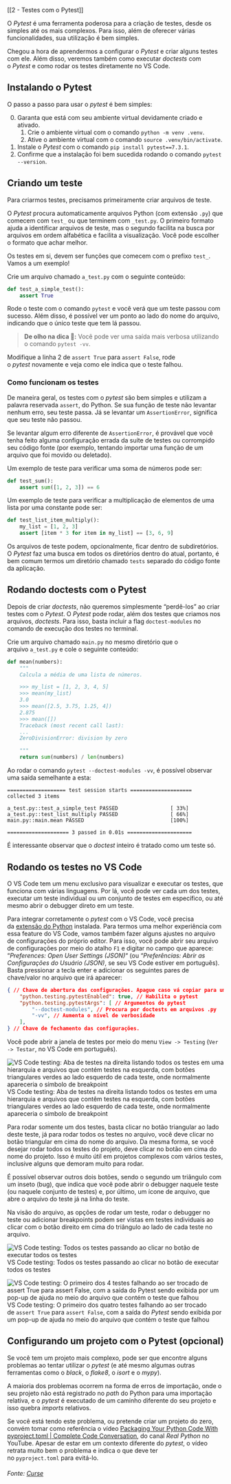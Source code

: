 [[2 - Testes com o Pytest]]

O _Pytest_ é uma ferramenta poderosa para a criação de testes, desde os simples até os mais complexos. Para isso, além de oferecer várias funcionalidades, sua utilização é bem simples.

Chegou a hora de aprendermos a configurar o _Pytest_ e criar alguns testes com ele. Além disso, veremos também como executar _doctests_ com o _Pytest_ e como rodar os testes diretamente no VS Code.

## Instalando o Pytest

O passo a passo para usar o _pytest_ é bem simples:

0. Garanta que está com seu ambiente virtual devidamente criado e ativado.
    1. Crie o ambiente virtual com o comando `python -m venv .venv`.
    2. Ative o ambiente virtual com o comando `source .venv/bin/activate`.
1. Instale o _Pytest_ com o comando `pip install pytest==7.3.1`.
2. Confirme que a instalação foi bem sucedida rodando o comando `pytest --version`.

## Criando um teste

Para criarmos testes, precisamos primeiramente criar arquivos de teste.

O _Pytest_ procura automaticamente arquivos Python (com extensão `.py`) que comecem com `test_` ou que terminem com `_test.py`. O primeiro formato ajuda a identificar arquivos de teste, mas o segundo facilita na busca por arquivos em ordem alfabética e facilita a visualização. Você pode escolher o formato que achar melhor.

Os testes em si, devem ser funções que comecem com o prefixo `test_`. Vamos a um exemplo!

Crie um arquivo chamado `a_test.py` com o seguinte conteúdo:

```python
def test_a_simple_test():
    assert True

```

Rode o teste com o comando `pytest` e você verá que um teste passou com sucesso. Além disso, é possível ver um ponto ao lado do nome do arquivo, indicando que o único teste que tem lá passou.

> **De olho na dica 👀:** Você pode ver uma saída mais verbosa utilizando o comando `pytest -vv`.

Modifique a linha 2 de `assert True` para `assert False`, rode o _pytest_ novamente e veja como ele indica que o teste falhou.

### Como funcionam os testes

De maneira geral, os testes com o _pytest_ são bem simples e utilizam a palavra reservada `assert`, do Python. Se sua função de teste não levantar nenhum erro, seu teste passa. Já se levantar um `AssertionError`, significa que seu teste não passou.

Se levantar algum erro diferente de `AssertionError`, é provável que você tenha feito alguma configuração errada da suíte de testes ou corrompido seu código fonte (por exemplo, tentando importar uma função de um arquivo que foi movido ou deletado).

Um exemplo de teste para verificar uma soma de números pode ser:

```python
def test_sum():
    assert sum([1, 2, 3]) == 6

```

Um exemplo de teste para verificar a multiplicação de elementos de uma lista por uma constante pode ser:

```python
def test_list_item_multiply():
    my_list = [1, 2, 3]
    assert [item * 3 for item in my_list] == [3, 6, 9]

```

Os arquivos de teste podem, opcionalmente, ficar dentro de subdiretórios. O _Pytest_ faz uma busca em todos os diretórios dentro do atual, portanto, é bem comum termos um diretório chamado `tests` separado do código fonte da aplicação.

## Rodando doctests com o Pytest

Depois de criar _doctests_, não queremos simplesmente “perdê-los” ao criar testes com o _Pytest_. O _Pytest_ pode rodar, além dos testes que criamos nos arquivos, _doctests_. Para isso, basta incluir a flag `doctest-modules` no comando de execução dos testes no terminal.

Crie um arquivo chamado `main.py` no mesmo diretório que o arquivo `a_test.py` e cole o seguinte conteúdo:

```python
def mean(numbers):
    """
    Calcula a média de uma lista de números.

    >>> my_list = [1, 2, 3, 4, 5]
    >>> mean(my_list)
    3.0
    >>> mean([2.5, 3.75, 1.25, 4])
    2.875
    >>> mean([])
    Traceback (most recent call last):
    ...
    ZeroDivisionError: division by zero

    """
    return sum(numbers) / len(numbers)

```

Ao rodar o comando `pytest --doctest-modules -vv`, é possível observar uma saída semelhante a esta:

```text
=================== test session starts ====================
collected 3 items                                          

a_test.py::test_a_simple_test PASSED                 [ 33%]
a_test.py::test_list_multiply PASSED                 [ 66%]
main.py::main.mean PASSED                            [100%]

==================== 3 passed in 0.01s =====================
```

É interessante observar que o _doctest_ inteiro é tratado como um teste só.

## Rodando os testes no VS Code

O VS Code tem um menu exclusivo para visualizar e executar os testes, que funciona com várias linguagens. Por lá, você pode ver cada um dos testes, executar um teste individual ou um conjunto de testes em específico, ou até mesmo abrir o debugger direto em um teste.

Para integrar corretamente o _pytest_ com o VS Code, você precisa da [extensão do Python](https://marketplace.visualstudio.com/items?itemName=ms-python.python) instalada. Para termos uma melhor experiência com essa feature do VS Code, vamos também fazer alguns ajustes no arquivo de configurações do próprio editor. Para isso, você pode abrir seu arquivo de configurações por meio do atalho `F1` e digitar no campo que aparece: “_Preferences: Open User Settings (JSON)_“ (ou “_Preferências: Abrir as Configurações do Usuário (JSON)_, se seu VS Code estiver em português). Basta pressionar a tecla enter e adicionar os seguintes pares de chave/valor no arquivo que irá aparecer:

```json
{ // Chave de abertura das configurações. Apague caso vá copiar para um arquivo existente
    "python.testing.pytestEnabled": true, // Habilita o pytest
    "python.testing.pytestArgs": [ // Argumentos do pytest
        "--doctest-modules", // Procura por doctests em arquivos .py
        "-vv", // Aumenta o nível de verbosidade
    ],
} // Chave de fechamento das configurações.
```

Você pode abrir a janela de testes por meio do menu `View -> Testing` (`Ver -> Testar`, no VS Code em português).

![VS Code testing: Aba de testes na direita listando todos os testes em uma hierarquia e arquivos que contém testes na esquerda, com botões triangulares verdes ao lado esquerdo de cada teste, onde normalmente apareceria o símbolo de breakpoint](https://content-assets.betrybe.com/prod/b0e3f517-9a3d-4d8b-b7ba-953296bec8eb-VS%20Code%20testing:%20Aba%20de%20testes%20na%20direita%20listando%20todos%20os%20testes%20em%20uma%20hierarquia%20e%20arquivos%20que%20cont%C3%A9m%20testes%20na%20esquerda,%20com%20bot%C3%B5es%20triangulares%20verdes%20ao%20lado%20esquerdo%20de%20cada%20teste,%20onde%20normalmente%20apareceria%20o%20s%C3%ADmbolo%20de%20breakpoint.png)VS Code testing: Aba de testes na direita listando todos os testes em uma hierarquia e arquivos que contêm testes na esquerda, com botões triangulares verdes ao lado esquerdo de cada teste, onde normalmente apareceria o símbolo de breakpoint

Para rodar somente um dos testes, basta clicar no botão triangular ao lado deste teste, já para rodar todos os testes no arquivo, você deve clicar no botão triangular em cima do nome do arquivo. Da mesma forma, se você desejar rodar todos os testes do projeto, deve clicar no botão em cima do nome do projeto. Isso é muito útil em projetos complexos com vários testes, inclusive alguns que demoram muito para rodar.

É possível observar outros dois botões, sendo o segundo um triângulo com um inseto (bug), que indica que você pode abrir o debugger naquele teste (ou naquele conjunto de testes) e, por último, um ícone de arquivo, que abre o arquivo do teste já na linha do teste.

Na visão do arquivo, as opções de rodar um teste, rodar o debugger no teste ou adicionar breakpoints podem ser vistas em testes individuais ao clicar com o botão direito em cima do triângulo ao lado de cada teste no arquivo.

![VS Code testing: Todos os testes passando ao clicar no botão de executar todos os testes](https://content-assets.betrybe.com/prod/b0e3f517-9a3d-4d8b-b7ba-953296bec8eb-VS%20Code%20testing:%20Todos%20os%20testes%20passando%20ao%20clicar%20no%20bot%C3%A3o%20de%20executar%20todos%20os%20testes.png)VS Code testing: Todos os testes passando ao clicar no botão de executar todos os testes

![VS Code testing: O primeiro dos 4 testes falhando ao ser trocado de `assert True` para `assert False`, com a saída do _Pytest_ sendo exibida por um pop-up de ajuda no meio do arquivo que contém o teste que falhou](https://content-assets.betrybe.com/prod/b0e3f517-9a3d-4d8b-b7ba-953296bec8eb-VS%20Code%20testing:%20O%20primeiro%20dos%204%20testes%20falhando%20ao%20ser%20trocado%20de%20%60assert%20True%60%20para%20%60assert%20False%60,%20com%20a%20sa%C3%ADda%20do%20_Pytest_%20sendo%20exibida%20por%20um%20pop-up%20de%20ajuda%20no%20meio%20do%20arquivo%20que%20cont%C3%A9m%20o%20teste%20que%20falhou.png)
VS Code testing: O primeiro dos quatro testes falhando ao ser trocado de `assert True` para `assert False`, com a saída do _Pytest_ sendo exibida por um pop-up de ajuda no meio do arquivo que contém o teste que falhou

## Configurando um projeto com o Pytest (opcional)

Se você tem um projeto mais complexo, pode ser que encontre alguns problemas ao tentar utilizar o _pytest_ (e até mesmo algumas outras ferramentas como o _black_, o _flake8_, o _isort_ e o _mypy_).

A maioria dos problemas ocorrem na forma de erros de importação, onde o seu projeto não está registrado no _path_ do Python para uma importação relativa, e o _pytest_ é executado de um caminho diferente do seu projeto e isso quebra _imports_ relativos.

Se você está tendo este problema, ou pretende criar um projeto do zero, convém tomar como referência o vídeo [Packaging Your Python Code With pyproject.toml | Complete Code Conversation](https://www.youtube.com/watch?v=v6tALyc4C10), do canal _Real Python_ no YouTube. Apesar de estar em um contexto diferente do _pytest_, o vídeo retrata muito bem o problema e indica o que deve ter no `pyproject.toml` para evitá-lo.

###### Fonte: [Curse](https://app.betrybe.com/learn/course/5e938f69-6e32-43b3-9685-c936530fd326/module/3d93d491-e3ed-409f-bdb6-3a5dcd11f8d2/section/18498288-db33-45a4-9189-b7a282d99538/day/eeb316f5-4729-427e-960b-1397a647e5d7/lesson/099e438a-5b63-474d-9eb8-010786235195)

